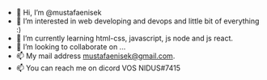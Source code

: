 - 👋 Hi, I’m @mustafaenisek
- 👀 I’m interested in web developing and devops and little bit of everything :)
- 🌱 I’m currently learning html-css, javascript, js node and js react.
- 💞️ I’m looking to collaborate on ...
- 📫 My mail address mustafaenisek@gmail.com. 
- 📫 You can reach me on dicord VOS NIDUS#7415

<!---
mustafaenisek/mustafaenisek is a ✨ special ✨ repository because its `README.md` (this file) appears on your GitHub profile.
You can click the Preview link to take a look at your changes.
--->
